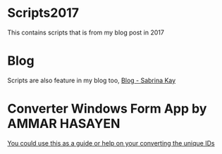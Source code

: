 # Scripts2017
This contains scripts that is from my blog post in 2017

# Blog
Scripts are also feature in my blog too, <a href="https://sabrinaksy.wordpress.com/">Blog - Sabrina Kay </a>

# Converter Windows Form App by AMMAR HASAYEN
<a href="https://blog.ahasayen.com/azure-ad-guid-azure-ad-immutableid-converter/">
You could use this as a guide or help on your converting the unique IDs
